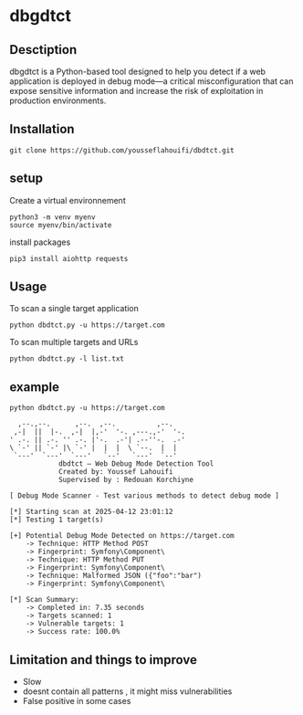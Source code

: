 # dbgdtct

## Desctiption
dbgdtct is a Python-based tool designed to help you detect if a web application is deployed in debug mode—a critical misconfiguration that can expose sensitive information and increase the risk of exploitation in production environments.

## Installation
```
git clone https://github.com/yousseflahouifi/dbdtct.git
```

## setup
Create a virtual environnement

```
python3 -m venv myenv
source myenv/bin/activate
```

install packages

```
pip3 install aiohttp requests
```

## Usage

To scan a single target application
```
python dbdtct.py -u https://target.com 
```
To scan multiple targets and URLs
```
python dbdtct.py -l list.txt
```

## example

```
python dbdtct.py -u https://target.com

  ,--.,--.      ,--.  ,--.          ,--.   
 ,-|  ||  |-.  ,-|  |,-'  '-. ,---.,-'  '-. 
' .-. || .-. '' .-. |'-.  .-'| .--''-.  .-' 
\ `-' || `-' |\ `-' |  |  |  \ `--.  |  |   
 `---'  `---'  `---'   `--'   `---'  `--'   
            dbdtct — Web Debug Mode Detection Tool
            Created by: Youssef Lahouifi
            Supervised by : Redouan Korchiyne
            
[ Debug Mode Scanner - Test various methods to detect debug mode ]

[*] Starting scan at 2025-04-12 23:01:12
[*] Testing 1 target(s)

[+] Potential Debug Mode Detected on https://target.com
    -> Technique: HTTP Method POST
    -> Fingerprint: Symfony\Component\
    -> Technique: HTTP Method PUT
    -> Fingerprint: Symfony\Component\
    -> Technique: Malformed JSON ({"foo":"bar")
    -> Fingerprint: Symfony\Component\

[*] Scan Summary:
    -> Completed in: 7.35 seconds
    -> Targets scanned: 1
    -> Vulnerable targets: 1
    -> Success rate: 100.0%

```

## Limitation and things to improve

- Slow
- doesnt contain all patterns , it might miss vulnerabilities
- False positive in some cases


